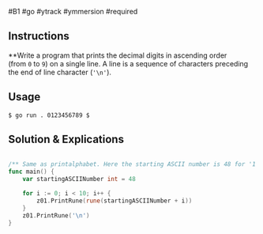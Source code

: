 #B1 #go #ytrack #ymmersion #required 

## Instructions
**Write a program that prints the decimal digits in ascending order (from `0` to `9`) on a single line.
A line is a sequence of characters preceding the end of line character (`'\n'`).

## Usage 
```
$ go run . 0123456789 $
```

## Solution & Explications 

``` go

/** Same as printalphabet. Here the starting ASCII number is 48 for '1' and we replace the end condition with 10 as we ask 10 numbers*/
func main() {
    var startingASCIINumber int = 48

    for i := 0; i < 10; i++ {
        z01.PrintRune(rune(startingASCIINumber + i))
    }
    z01.PrintRune('\n')
}
```


